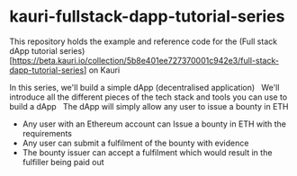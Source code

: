 # kauri-fullstack-dapp-tutorial-series

This repository holds the example and reference code for the (Full stack dApp tutorial series)[https://beta.kauri.io/collection/5b8e401ee727370001c942e3/full-stack-dapp-tutorial-series] on Kauri

In this series, we'll build a simple dApp (decentralised application)
 
We'll introduce all the different pieces of the tech stack and tools you can use to build a dApp
 
The dApp will simply allow any user to issue a bounty in ETH

* Any user with an Ethereum account can Issue a bounty in ETH with the requirements
* Any user can submit a fulfilment of the bounty with evidence
* The bounty issuer can accept a fulfilment which would result in the fulfiller being paid out
